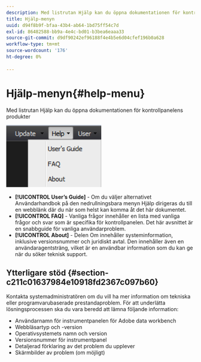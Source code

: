 ```yaml
---
description: Med listrutan Hjälp kan du öppna dokumentationen för kontrollpanelens produkter
title: Hjälp-menyn
uuid: d94f8b9f-bfaa-43b4-ab64-1bd75ff54c7d
exl-id: 86482588-bb9a-4e4c-bd01-b3bea6eaaa33
source-git-commit: d9df90242ef96188f4e4b5e6d04cfef196b0a628
workflow-type: tm+mt
source-wordcount: '176'
ht-degree: 0%

---
```


# Hjälp-menyn{#help-menu}

Med listrutan Hjälp kan du öppna dokumentationen för kontrollpanelens produkter

![](assets/help.png)

* **[!UICONTROL User’s Guide]** - Om du väljer alternativet Användarhandbok på den nedrullningsbara menyn Hjälp dirigeras du till en webblänk där du när som helst kan komma åt det här dokumentet.
* **[!UICONTROL FAQ]** - Vanliga frågor innehåller en lista med vanliga frågor och svar som är specifika för kontrollpanelen. Det här avsnittet är en snabbguide för vanliga användarproblem.
* **[!UICONTROL About]** - Delen Om innehåller systeminformation, inklusive versionsnummer och juridiskt avtal. Den innehåller även en användaragentsträng, vilket är en användbar information som du kan ge när du söker teknisk support.

## Ytterligare stöd {#section-c211c01637984e10918fd2367c097b60}

Kontakta systemadministratören om du vill ha mer information om tekniska eller programvarubaserade prestandaproblem. För att underlätta lösningsprocessen ska du vara beredd att lämna följande information:

* Användarnamn för instrumentpanelen för Adobe data workbench
* Webbläsartyp och -version
* Operativsystemets namn och version
* Versionsnummer för instrumentpanel
* Detaljerad förklaring av det problem du upplever
* Skärmbilder av problem (om möjligt)
